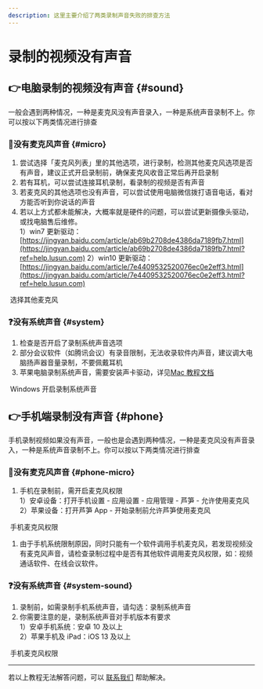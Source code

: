 ```yaml
---
description: 这里主要介绍了两类录制声音失败的排查方法
---
```


# 录制的视频没有声音

## 👉电脑录制的视频没有声音 {#sound}

一般会遇到两种情况，一种是麦克风没有声音录入，一种是系统声音录制不上。你可以按以下两类情况进行排查

### 🎤没有麦克风声音 {#micro}

1. 尝试选择「麦克风列表」里的其他选项，进行录制，检测其他麦克风选项是否有声音，建议正式开启录制前，确保麦克风收音正常后再开启录制
2. 若有耳机，可以尝试连接耳机录制，看录制的视频是否有声音
3. 若麦克风的其他选项也没有声音，可以尝试使用电脑微信拨打语音电话，看对方能否听到你说话的声音
4. 若以上方式都未能解决，大概率就是硬件的问题，可以尝试更新摄像头驱动，或找电脑售后维修。\
   1）win7 更新驱动：
   [https://jingyan.baidu.com/article/ab69b2708de4386da7189fb7.html](https://jingyan.baidu.com/article/ab69b2708de4386da7189fb7.html?ref=help.lusun.com)
   2）win10 更新驱动：
   [https://jingyan.baidu.com/article/7e4409532520076ec0e2eff3.html](https://jingyan.baidu.com/article/7e4409532520076ec0e2eff3.html?ref=help.lusun.com)

<ImgCenter><img src="../../public/.gitbook/assets/xuanzemaikefeng.jpeg" alt=""></ImgCenter>
<ImgDesc>选择其他麦克风</ImgDesc>

### ❓没有系统声音 {#system}

1. 检查是否开启了录制系统声音选项
2. 部分会议软件（如腾讯会议）有录音限制，无法收录软件内声音，建议调大电脑扬声器音量录制，不要佩戴耳机
3. 苹果电脑录制系统声音，需要安装声卡驱动，详见[Mac 教程文档](mac.md)

<ImgCenter><img src="../../public/.gitbook/assets/luzhixitongyin.jpeg" alt=""></ImgCenter>
<ImgDesc>Windows 开启录制系统声音</ImgDesc>

## 👉手机端录制没有声音 {#phone}

手机录制视频如果没有声音，一般也是会遇到两种情况，一种是麦克风没有声音录入，一种是系统声音录制不上。你可以按以下两类情况进行排查

### 🎤没有麦克风声音 {#phone-micro}

1. 手机在录制前，需开启麦克风权限\
   1）安卓设备：打开手机设置 - 应用设置 - 应用管理 - 芦笋 - 允许使用麦克风\
   2）苹果设备：打开芦笋 App - 开始录制前允许芦笋使用麦克风

<ImgCenter><img src="../../public/.gitbook/assets/shoujimaikefeng.png" alt=""></ImgCenter>
<ImgDesc>手机麦克风权限</ImgDesc>

1. 由于手机系统限制原因，同时只能有一个软件调用手机麦克风，若发现视频没有麦克风声音，请检查录制过程中是否有其他软件调用麦克风权限，如：视频通话软件、在线会议软件。

### ❓没有系统声音 {#system-sound}

1. 录制前，如需录制手机系统声音，请勾选：录制系统声音
2.  你需要注意的是，录制系统声音对手机版本有要求\
    1）安卓手机系统：安卓 10 及以上\
    2）苹果手机及 iPad：iOS 13 及以上

<ImgCenter><img src="../../public/.gitbook/assets/shoujixitongyin.png" alt=""></ImgCenter>
<ImgDesc>手机麦克风权限</ImgDesc>

***

若以上教程无法解答问题，可以 [联系我们](../../contact.md) 帮助解决。
